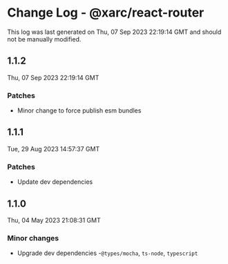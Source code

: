 # Change Log - @xarc/react-router

This log was last generated on Thu, 07 Sep 2023 22:19:14 GMT and should not be manually modified.

## 1.1.2
Thu, 07 Sep 2023 22:19:14 GMT

### Patches

- Minor change to force publish esm bundles

## 1.1.1
Tue, 29 Aug 2023 14:57:37 GMT

### Patches

- Update dev dependencies

## 1.1.0
Thu, 04 May 2023 21:08:31 GMT

### Minor changes

- Upgrade dev dependencies -`@types/mocha`, `ts-node`, `typescript`

